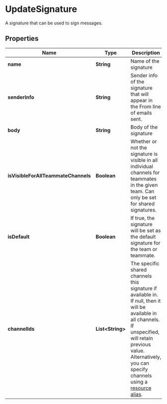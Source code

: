 

# UpdateSignature

A signature that can be used to sign messages.

## Properties

| Name | Type | Description | Notes |
|------------ | ------------- | ------------- | -------------|
|**name** | **String** | Name of the signature |  [optional] |
|**senderInfo** | **String** | Sender info of the signature that will appear in the From line of emails sent. |  [optional] |
|**body** | **String** | Body of the signature |  [optional] |
|**isVisibleForAllTeammateChannels** | **Boolean** | Whether or not the signature is visible in all individual channels for teammates in the given team. Can only be set for shared signatures. |  [optional] |
|**isDefault** | **Boolean** | If true, the signature will be set as the default signature for the team or teammate. |  [optional] |
|**channelIds** | **List&lt;String&gt;** | The specific shared channels this signature if available in. If null, then it will be available in all channels. If unspecified, will retain previous value. Alternatively, you can specify channels using a [resource alias](https://dev.frontapp.com/docs/resource-aliases-1). |  [optional] |



